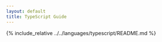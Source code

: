 ```yaml
---
layout: default
title: TypeScript Guide
---
```


{% include_relative ../../languages/typescript/README.md %}
